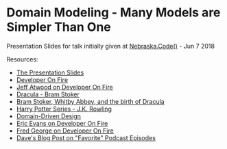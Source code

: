 # Domain Modeling - Many Models are Simpler Than One

Presentation Slides for talk initially given at [Nebraska.Code()](https://nebraskacode.amegala.com/) - Jun 7 2018

Resources:
- [The Presentation Slides](https://raelyard.github.io/ManyModels)
- [Developer On Fire](http://developeronfire.com/)
- [Jeff Atwood on Developer On Fire](http://developeronfire.com/podcast/episode-258-jeff-atwood-sharing-the-house)
- [Dracula - Bram Stoker](https://www.amazon.com/Dracula-Wordsworth-Classics-Bram-Stoker/dp/185326086X)
- [Bram Stoker, Whitby Abbey, and the birth of Dracula](http://www.english-heritage.org.uk/learn/story-of-england/victorian/dracula-whitby/)
- [Harry Potter Series - J.K. Rowling](https://www.amazon.com/Harry-Potter-Paperback-Box-Books/dp/0545162076)
- [Domain-Driven Design](https://www.amazon.com/Domain-Driven-Design-Tackling-Complexity-Software/dp/0321125215)
- [Eric Evans on Developer On Fire](http://developeronfire.com/podcast/episode-290-eric-evans-tackling-complexity)
- [Fred George on Developer On Fire](http://developeronfire.com/podcast/episode-279-fred-george-making-sure-the-right-decisions-are-made)
- [Dave's Blog Post on "Favorite" Podcast Episodes](http://developeronfire.com/blog/developer-on-fire-episodes)
